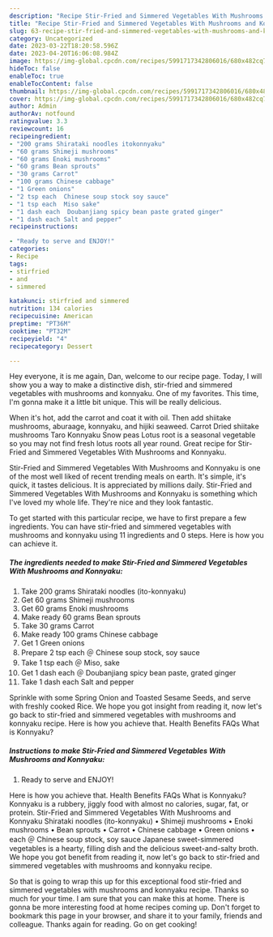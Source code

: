 ```yaml
---
description: "Recipe Stir-Fried and Simmered Vegetables With Mushrooms and Konnyaku yang Very Delicious"
title: "Recipe Stir-Fried and Simmered Vegetables With Mushrooms and Konnyaku yang Very Delicious"
slug: 63-recipe-stir-fried-and-simmered-vegetables-with-mushrooms-and-konnyaku-yang-very-delicious
category: Uncategorized
date: 2023-03-22T18:20:58.596Z
date: 2023-04-20T16:06:08.984Z
image: https://img-global.cpcdn.com/recipes/5991717342806016/680x482cq70/stir-fried-and-simmered-vegetables-with-mushrooms-and-konnyaku-recipe-main-photo.jpg
hideToc: false
enableToc: true
enableTocContent: false
thumbnail: https://img-global.cpcdn.com/recipes/5991717342806016/680x482cq70/stir-fried-and-simmered-vegetables-with-mushrooms-and-konnyaku-recipe-main-photo.jpg
cover: https://img-global.cpcdn.com/recipes/5991717342806016/680x482cq70/stir-fried-and-simmered-vegetables-with-mushrooms-and-konnyaku-recipe-main-photo.jpg
author: Admin
authorAv: notfound
ratingvalue: 3.3
reviewcount: 16
recipeingredient:
- "200 grams Shirataki noodles itokonnyaku"
- "60 grams Shimeji mushrooms"
- "60 grams Enoki mushrooms"
- "60 grams Bean sprouts"
- "30 grams Carrot"
- "100 grams Chinese cabbage"
- "1 Green onions"
- "2 tsp each  Chinese soup stock soy sauce"
- "1 tsp each  Miso sake"
- "1 dash each  Doubanjiang spicy bean paste grated ginger"
- "1 dash each Salt and pepper"
recipeinstructions:

- "Ready to serve and ENJOY!"
categories:
- Recipe
tags:
- stirfried
- and
- simmered

katakunci: stirfried and simmered 
nutrition: 134 calories
recipecuisine: American
preptime: "PT36M"
cooktime: "PT32M"
recipeyield: "4"
recipecategory: Dessert

---
```



Hey everyone, it is me again, Dan, welcome to our recipe page. Today, I will show you a way to make a distinctive dish, stir-fried and simmered vegetables with mushrooms and konnyaku. One of my favorites. This time, I'm gonna make it a little bit unique. This will be really delicious.

When it&#39;s hot, add the carrot and coat it with oil. Then add shiitake mushrooms, aburaage, konnyaku, and hijiki seaweed. Carrot Dried shiitake mushrooms Taro Konnyaku Snow peas Lotus root is a seasonal vegetable so you may not find fresh lotus roots all year round. Great recipe for Stir-Fried and Simmered Vegetables With Mushrooms and Konnyaku.

Stir-Fried and Simmered Vegetables With Mushrooms and Konnyaku is one of the most well liked of recent trending meals on earth. It's simple, it's quick, it tastes delicious. It is appreciated by millions daily. Stir-Fried and Simmered Vegetables With Mushrooms and Konnyaku is something which I've loved my whole life. They're nice and they look fantastic.


To get started with this particular recipe, we have to first prepare a few ingredients. You can have stir-fried and simmered vegetables with mushrooms and konnyaku using 11 ingredients and 0 steps. Here is how you can achieve it.

<!--inarticleads1-->

##### The ingredients needed to make Stir-Fried and Simmered Vegetables With Mushrooms and Konnyaku:

1. Take 200 grams Shirataki noodles (ito-konnyaku)
1. Get 60 grams Shimeji mushrooms
1. Get 60 grams Enoki mushrooms
1. Make ready 60 grams Bean sprouts
1. Take 30 grams Carrot
1. Make ready 100 grams Chinese cabbage
1. Get 1 Green onions
1. Prepare 2 tsp each ＠ Chinese soup stock, soy sauce
1. Take 1 tsp each ＠ Miso, sake
1. Get 1 dash each ＠ Doubanjiang spicy bean paste, grated ginger
1. Take 1 dash each Salt and pepper


Sprinkle with some Spring Onion and Toasted Sesame Seeds, and serve with freshly cooked Rice. We hope you got insight from reading it, now let&#39;s go back to stir-fried and simmered vegetables with mushrooms and konnyaku recipe. Here is how you achieve that. Health Benefits FAQs What is Konnyaku? 

<!--inarticleads2-->

##### Instructions to make Stir-Fried and Simmered Vegetables With Mushrooms and Konnyaku:


1. Ready to serve and ENJOY!

Here is how you achieve that. Health Benefits FAQs What is Konnyaku? Konnyaku is a rubbery, jiggly food with almost no calories, sugar, fat, or protein. Stir-Fried and Simmered Vegetables With Mushrooms and Konnyaku Shirataki noodles (ito-konnyaku) • Shimeji mushrooms • Enoki mushrooms • Bean sprouts • Carrot • Chinese cabbage • Green onions • each ＠ Chinese soup stock, soy sauce Japanese sweet-simmered vegetables is a hearty, filling dish and the delicious sweet-and-salty broth. We hope you got benefit from reading it, now let&#39;s go back to stir-fried and simmered vegetables with mushrooms and konnyaku recipe. 

So that is going to wrap this up for this exceptional food stir-fried and simmered vegetables with mushrooms and konnyaku recipe. Thanks so much for your time. I am sure that you can make this at home. There is gonna be more interesting food at home recipes coming up. Don't forget to bookmark this page in your browser, and share it to your family, friends and colleague. Thanks again for reading. Go on get cooking!
